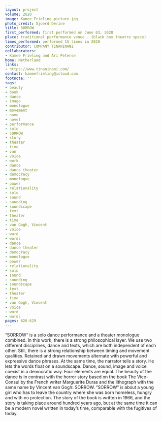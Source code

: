 ```yaml
---
layout: project
volume: 2020
image: Kamee_Frieling_picture.jpg
photo_credit: Sjoerd Derine
title: SORROW
first_performed: first performed on June 03, 2020
place: traditional performance venue - (black box theatre space)
times_performed: performed 15 times in 2020
contributor: COMPANY TINANINANI
collaborators:
- Kamee Frieling and Ari Peterse
home: Netherland
links:
- https://www.tinaninani.com/
contact: kameefrieling@icloud.com
footnote: ''
tags:
- beauty
- book
- dance
- image
- monologue
- movement
- name
- novel
- performance
- solo
- SORROW
- story
- theater
- time
- van
- voice
- work
- dance
- dance theater
- democracy
- monologue
- power
- relationality
- solo
- sound
- sounding
- soundscape
- text
- theater
- time
- van Gogh, Vincent
- voice
- word
- words
- dance
- dance theater
- democracy
- monologue
- power
- relationality
- solo
- sound
- sounding
- soundscape
- text
- theater
- time
- van Gogh, Vincent
- voice
- word
- words
pages: 628-629
---
```


 

“SORROW” is a solo dance performance and a theater monologue combined. In this work, there is a strong philosophical layer. We use two different disciplines, dance and texts, which are both independent of each other. Still, there is a strong relationship between timing and movement qualities. Retained and drawn movements alternate with powerful and expressive dance phrases. At the same time, the narrator tells a story. He lets the words float on a soundscape. Dance, sound, image and voice coexist in a democratic way. Four elements are equal. The beauty of the dance is in contrast with the horror story based on the book <span class="ITALIC">The Vice-Consul</span> by the French writer Marguerite Duras and the lithograph with the same name by Vincent van Gogh: SORROW. “SORROW” is about a young girl who has to leave the country where she was born homeless, hungry and with no protection. The story of the book is written in 1966, and the story is taking place around hundred years ago, but at the same time it can be a modern novel written in today’s time, comparable with the fugitives of today.